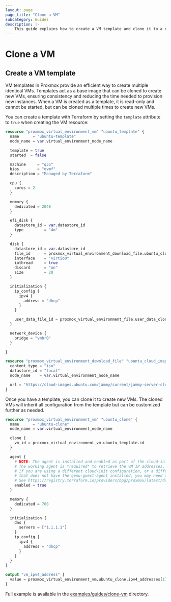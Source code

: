 ```yaml
---
layout: page
page_title: "Clone a VM"
subcategory: Guides
description: |-
    This guide explains how to create a VM template and clone it to a new VM.
---
```


# Clone a VM

## Create a VM template

VM templates in Proxmox provide an efficient way to create multiple identical VMs. Templates act as a base image that can be cloned to create new VMs, ensuring consistency and reducing the time needed to provision new instances. When a VM is created as a template, it is read-only and cannot be started, but can be cloned multiple times to create new VMs.

You can create a template with Terraform by setting the `template` attribute to `true` when creating the VM resource:

```terraform
resource "proxmox_virtual_environment_vm" "ubuntu_template" {
  name      = "ubuntu-template"
  node_name = var.virtual_environment_node_name

  template = true
  started  = false

  machine     = "q35"
  bios        = "ovmf"
  description = "Managed by Terraform"

  cpu {
    cores = 2
  }

  memory {
    dedicated = 2048
  }

  efi_disk {
    datastore_id = var.datastore_id
    type         = "4m"
  }

  disk {
    datastore_id = var.datastore_id
    file_id      = proxmox_virtual_environment_download_file.ubuntu_cloud_image.id
    interface    = "virtio0"
    iothread     = true
    discard      = "on"
    size         = 20
  }

  initialization {
    ip_config {
      ipv4 {
        address = "dhcp"
      }
    }

    user_data_file_id = proxmox_virtual_environment_file.user_data_cloud_config.id
  }

  network_device {
    bridge = "vmbr0"
  }

}

resource "proxmox_virtual_environment_download_file" "ubuntu_cloud_image" {
  content_type = "iso"
  datastore_id = "local"
  node_name    = var.virtual_environment_node_name

  url = "https://cloud-images.ubuntu.com/jammy/current/jammy-server-cloudimg-amd64.img"
}
```

Once you have a template, you can clone it to create new VMs. The cloned VMs will inherit all configuration from the template but can be customized further as needed.

```terraform
resource "proxmox_virtual_environment_vm" "ubuntu_clone" {
  name      = "ubuntu-clone"
  node_name = var.virtual_environment_node_name

  clone {
    vm_id = proxmox_virtual_environment_vm.ubuntu_template.id
  }

  agent {
    # NOTE: The agent is installed and enabled as part of the cloud-init configuration in the template VM, see cloud-config.tf
    # The working agent is *required* to retrieve the VM IP addresses.
    # If you are using a different cloud-init configuration, or a different clone source
    # that does not have the qemu-guest-agent installed, you may need to disable the `agent` below and remove the `vm_ipv4_address` output.
    # See https://registry.terraform.io/providers/bpg/proxmox/latest/docs/resources/virtual_environment_vm#qemu-guest-agent for more details.
    enabled = true
  }

  memory {
    dedicated = 768
  }

  initialization {
    dns {
      servers = ["1.1.1.1"]
    }
    ip_config {
      ipv4 {
        address = "dhcp"
      }
    }
  }
}

output "vm_ipv4_address" {
  value = proxmox_virtual_environment_vm.ubuntu_clone.ipv4_addresses[1][0]
}
```

Full example is available in the [examples/guides/clone-vm](https://github.com/bpg/terraform-provider-proxmox/tree/main/examples/guides/clone-vm) directory.
